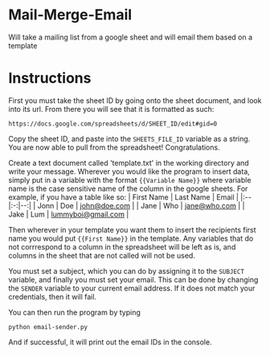 # Mail-Merge-Email
Will take a mailing list from a google sheet and will email them based on a template


# Instructions
First you must take the sheet ID by going onto the sheet document, and look into its url. From there you will see that it is formatted as such:
```
https://docs.google.com/spreadsheets/d/SHEET_ID/edit#gid=0
```

Copy the sheet ID, and paste into the `SHEETS_FILE_ID` variable as a string. You are now able to pull from the spreadsheet! Congratulations.

Create a text document called 'template.txt' in the working directory and write your message. Wherever you would like the program to insert data, simply put in a variable with the format `{{Variable Name}}` where variable name is the case sensitive name of the column in the google sheets. For example, if you have a table like so:
| First Name  | Last Name  |  Email |
|:--|:-:|--:|
| Jonn  | Doe  | john@doe.com  |
|  Jane | Who  |  jane@who.com |
| Jake  | Lum  | lummyboi@gmail.com  |

Then wherever in your template you want them to insert the recipients first name you would put `{{First Name}}` in the template. Any variables that do not corrrespond to a column in the spreadsheet will be left as is, and columns in the sheet that are not called will not be used.

You must set a subject, which you can do by assigning it to the `SUBJECT` variable, and finally you must set your email. This can be done by changing the `SENDER` variable to your current email address. If it does not match your credentials, then it will fail.

You can then run the program by typing
```
python email-sender.py
```

And if successful, it will print out the email IDs in the console.
